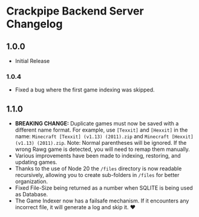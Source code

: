 # Crackpipe Backend Server Changelog

## 1.0.0

- Initial Release

### 1.0.4

- Fixed a bug where the first game indexing was skipped.

## 1.1.0

- **BREAKING CHANGE:** Duplicate games must now be saved with a different name format. For example, use `[Texxit]` and `[Hexxit]` in the name: `Minecraft [Texxit] (v1.13) (2011).zip` and `Minecraft [Hexxit] (v1.13) (2011).zip`. Note: Normal parentheses will be ignored. If the wrong Rawg game is detected, you will need to remap them manually.
- Various improvements have been made to indexing, restoring, and updating games.
- Thanks to the use of Node 20 the `/files` directory is now readable recursively, allowing you to create sub-folders in `/files` for better organization.
- Fixed File-Size being returned as a number when SQLITE is being used as Database.
- The Game Indexer now has a failsafe mechanism. If it encounters any incorrect file, it will generate a log and skip it. ❤️
